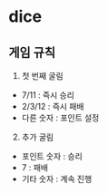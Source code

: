 # dice

## 게임 규칙

1. 첫 번째 굴림
  * 7/11 : 즉시 승리
  * 2/3/12 : 즉시 패배
  * 다른 숫자 : 포인트 설정

2. 추가 굴림
  * 포인트 숫자 : 승리
  * 7 : 패배
  * 기타 숫자 : 계속 진행


